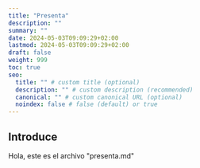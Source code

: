 ```yaml
---
title: "Presenta"
description: ""
summary: ""
date: 2024-05-03T09:09:29+02:00
lastmod: 2024-05-03T09:09:29+02:00
draft: false
weight: 999
toc: true
seo:
  title: "" # custom title (optional)
  description: "" # custom description (recommended)
  canonical: "" # custom canonical URL (optional)
  noindex: false # false (default) or true
---
```

## Introduce
Hola, este es el archivo "presenta.md"
